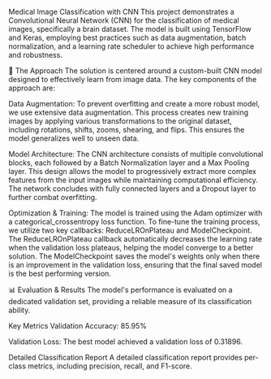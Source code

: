 Medical Image Classification with CNN
This project demonstrates a Convolutional Neural Network (CNN) for the classification of medical images, specifically a brain dataset. The model is built using TensorFlow and Keras, employing best practices such as data augmentation, batch normalization, and a learning rate scheduler to achieve high performance and robustness.

🚀 The Approach
The solution is centered around a custom-built CNN model designed to effectively learn from image data. The key components of the approach are:

Data Augmentation: To prevent overfitting and create a more robust model, we use extensive data augmentation. This process creates new training images by applying various transformations to the original dataset, including rotations, shifts, zooms, shearing, and flips. This ensures the model generalizes well to unseen data.

Model Architecture: The CNN architecture consists of multiple convolutional blocks, each followed by a Batch Normalization layer and a Max Pooling layer. This design allows the model to progressively extract more complex features from the input images while maintaining computational efficiency. The network concludes with fully connected layers and a Dropout layer to further combat overfitting.

Optimization & Training: The model is trained using the Adam optimizer with a categorical_crossentropy loss function. To fine-tune the training process, we utilize two key callbacks: ReduceLROnPlateau and ModelCheckpoint. The ReduceLROnPlateau callback automatically decreases the learning rate when the validation loss plateaus, helping the model converge to a better solution. The ModelCheckpoint saves the model's weights only when there is an improvement in the validation loss, ensuring that the final saved model is the best performing version.

📊 Evaluation & Results
The model's performance is evaluated on a dedicated validation set, providing a reliable measure of its classification ability.

Key Metrics
Validation Accuracy: 85.95%

Validation Loss: The best model achieved a validation loss of 0.31896.

Detailed Classification Report
A detailed classification report provides per-class metrics, including precision, recall, and F1-score.
